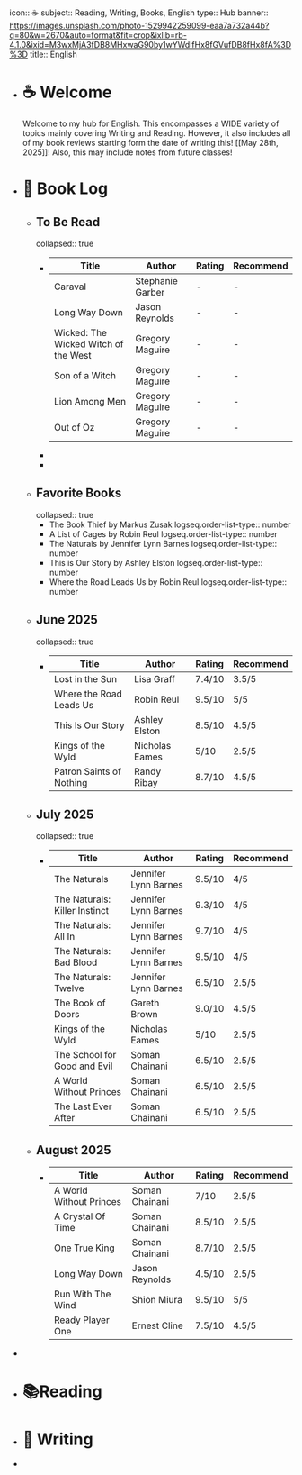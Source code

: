 icon:: ☕️
subject:: Reading, Writing, Books, English
type:: Hub
banner:: https://images.unsplash.com/photo-1529942259099-eaa7a732a44b?q=80&w=2670&auto=format&fit=crop&ixlib=rb-4.1.0&ixid=M3wxMjA3fDB8MHxwaG90by1wYWdlfHx8fGVufDB8fHx8fA%3D%3D
title:: English

- #  ☕️ Welcome
  Welcome to my hub for English. This encompasses a WIDE variety of topics mainly covering Writing and Reading. However, it also includes all of my book reviews starting form the date of writing this! [[May 28th, 2025]]! Also, this may include notes from future classes!
- # 📖 Book Log
	- ## To Be Read
	  collapsed:: true
		- |**Title**|**Author**|**Rating**|**Recommend**|
		  |--|--|--|--|
		  |Caraval|Stephanie Garber| - | - |
		  |Long Way Down|Jason Reynolds| - | - |
		  |Wicked: The Wicked Witch of the West|Gregory Maguire| - | - |
		  |Son of a Witch|Gregory Maguire| - | - |
		  |Lion Among Men|Gregory Maguire| - | - |
		  |Out of Oz|Gregory Maguire| - | - |
		-
		-
	- ## Favorite Books
	  collapsed:: true
		- The Book Thief by Markus Zusak
		  logseq.order-list-type:: number
		- A List of Cages by Robin Reul
		  logseq.order-list-type:: number
		- The Naturals by Jennifer Lynn Barnes
		  logseq.order-list-type:: number
		- This is Our Story by Ashley Elston
		  logseq.order-list-type:: number
		- Where the Road Leads Us by Robin Reul
		  logseq.order-list-type:: number
	- ## June 2025
	  collapsed:: true
		- |**Title**|**Author**|**Rating**|**Recommend**|
		  |--|--|--|--|
		  |Lost in the Sun|Lisa Graff|7.4/10|3.5/5|
		  |Where the Road Leads Us|Robin Reul|9.5/10|5/5|
		  |This Is Our Story|Ashley Elston|8.5/10|4.5/5|
		  |Kings of the Wyld|Nicholas Eames|5/10|2.5/5|
		  |Patron Saints of Nothing|Randy Ribay|8.7/10|4.5/5|
	- ## July 2025
	  collapsed:: true
		- |**Title**|**Author**|**Rating**|**Recommend**|
		  |--|--|--|--|
		  |The Naturals|Jennifer Lynn Barnes|9.5/10|4/5|
		  |The Naturals: Killer Instinct|Jennifer Lynn Barnes|9.3/10|4/5|
		  |The Naturals: All In|Jennifer Lynn Barnes|9.7/10|4/5|
		  |The Naturals: Bad Blood|Jennifer Lynn Barnes|9.5/10|4/5|
		  |The Naturals: Twelve|Jennifer Lynn Barnes|6.5/10|2.5/5|
		  |The Book of Doors|Gareth Brown|9.0/10|4.5/5|
		  |Kings of the Wyld|Nicholas Eames|5/10|2.5/5|
		  |The School for Good and Evil|Soman Chainani|6.5/10|2.5/5|
		  |A World Without Princes|Soman Chainani|6.5/10|2.5/5|
		  |The Last Ever After|Soman Chainani|6.5/10|2.5/5|
	- ## August 2025
		- |**Title**|**Author**|**Rating**|**Recommend**|
		  |--|--|--|--|
		  |A World Without Princes|Soman Chainani|7/10|2.5/5|
		  |A Crystal Of Time|Soman Chainani|8.5/10|2.5/5|
		  |One True King|Soman Chainani|8.7/10|2.5/5|
		  |Long Way Down|Jason Reynolds|4.5/10|2.5/5|
		  |Run With The Wind|Shion Miura|9.5/10|5/5|
		  |Ready Player One|Ernest Cline|7.5/10|4.5/5|
-
- # 📚Reading
- # 📝 Writing
-